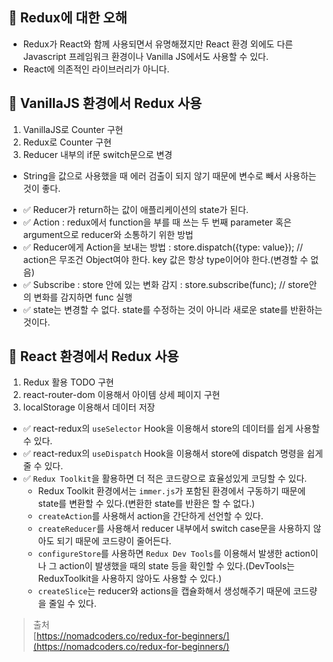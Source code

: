 ## 📌 Redux에 대한 오해

- Redux가 React와 함께 사용되면서 유명해졌지만 React 환경 외에도 다른 Javascript 프레임워크 환경이나 Vanilla JS에서도 사용할 수 있다.
- React에 의존적인 라이브러리가 아니다.

## 📌 VanillaJS 환경에서 Redux 사용

1. VanillaJS로 Counter 구현
2. Redux로 Counter 구현
3. Reducer 내부의 if문 switch문으로 변경

- String을 값으로 사용했을 때 에러 검출이 되지 않기 때문에 변수로 빼서 사용하는 것이 좋다.

* ✅ Reducer가 return하는 값이 애플리케이션의 state가 된다.
* ✅ Action : redux에서 function을 부를 때 쓰는 두 번째 parameter 혹은 argument으로 reducer와 소통하기 위한 방법
* ✅ Reducer에게 Action을 보내는 방법 : store.dispatch({type: value}); // action은 무조건 Object여야 한다. key 값은 항상 type이어야 한다.(변경할 수 없음)
* ✅ Subscribe : store 안에 있는 변화 감지 : store.subscribe(func); // store안의 변화를 감지하면 func 실행
* ✅ state는 변경할 수 없다. state를 수정하는 것이 아니라 새로운 state를 반환하는 것이다.

## 📌 React 환경에서 Redux 사용

1. Redux 활용 TODO 구현
2. react-router-dom 이용해서 아이템 상세 페이지 구현
3. localStorage 이용해서 데이터 저장

- ✅ react-redux의 `useSelector` Hook을 이용해서 store의 데이터를 쉽게 사용할 수 있다.
- ✅ react-redux의 `useDispatch` Hook을 이용해서 store에 dispatch 명령을 쉽게 줄 수 있다.
- ✅ `Redux Toolkit`을 활용하면 더 적은 코드량으로 효율성있게 코딩할 수 있다.
  - Redux Toolkit 환경에서는 `immer.js`가 포함된 환경에서 구동하기 때문에 state를 변환할 수 있다.(변환한 state를 반환은 할 수 없다.)
  - `createAction`를 사용해서 action을 간단하게 선언할 수 있다.
  - `createReducer`를 사용해서 reducer 내부에서 switch case문을 사용하지 않아도 되기 때문에 코드량이 줄어든다.
  - `configureStore`를 사용하면 `Redux Dev Tools`를 이용해서 발생한 action이나 그 action이 발생했을 때의 state 등을 확인할 수 있다.(DevTools는 ReduxToolkit을 사용하지 않아도 사용할 수 있다.)
  - `createSlice`는 reducer와 actions을 캡슐화해서 생성해주기 때문에 코드량을 줄일 수 있다.

> 출처<br> [https://nomadcoders.co/redux-for-beginners/](https://nomadcoders.co/redux-for-beginners/)
